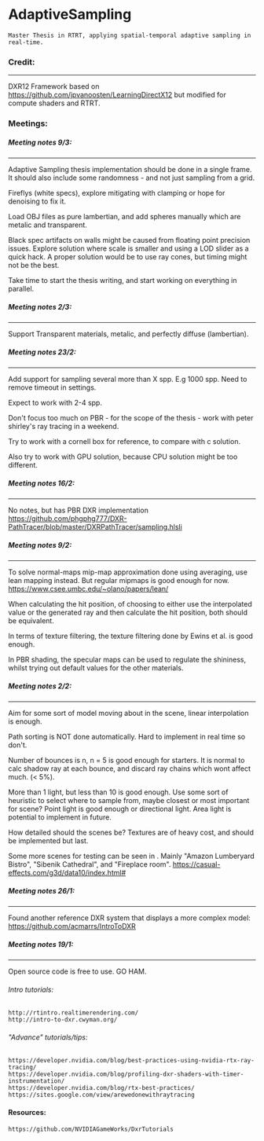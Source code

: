 # AdaptiveSampling
    Master Thesis in RTRT, applying spatial-temporal adaptive sampling in real-time. 
    
### Credit:
---

DXR12 Framework based on https://github.com/jpvanoosten/LearningDirectX12 but modified for compute
shaders and RTRT. 

    
### Meetings:
##### Meeting notes 9/3:
---
Adaptive Sampling thesis implementation should be done in a single frame. It should
also include some randomness - and not just sampling from a grid.

Fireflys (white specs), explore mitigating with clamping or hope for denoising to fix
it.

Load OBJ files as pure lambertian, and add spheres manually which are metalic and 
transparent.

Black spec artifacts on walls might be caused from floating point precision issues.
Explore solution where scale is smaller and using a LOD slider as a quick hack.
A proper solution would be to use ray cones, but timing might not be the best.

Take time to start the thesis writing, and start working on everything in parallel.

##### Meeting notes 2/3:
---
Support Transparent materials, metalic, and perfectly diffuse (lambertian).

##### Meeting notes 23/2:
---
Add support for sampling several more than X spp. E.g 1000 spp. Need to remove timeout
in settings. 

Expect to work with 2-4 spp.

Don't focus too much on PBR - for the scope of the thesis - work with peter shirley's 
ray tracing in a weekend.

Try to work with a cornell box for reference, to compare with c solution. 

Also try to work with GPU solution, because CPU solution might be too different.

##### Meeting notes 16/2:
---
No notes, but <link> has PBR DXR implementation
    https://github.com/phgphg777/DXR-PathTracer/blob/master/DXRPathTracer/sampling.hlsli

##### Meeting notes 9/2:
---
To solve normal-maps mip-map approximation done using averaging, use lean mapping
instead. But regular mipmaps is good enough for now.
    https://www.csee.umbc.edu/~olano/papers/lean/
    
When calculating the hit position, of choosing to either use the interpolated value
or the generated ray and then calculate the hit position, both should be equivalent.

In terms of texture filtering, the texture filtering done by Ewins et al. is good enough. 

In PBR shading, the specular maps can be used to regulate the shininess, whilst trying
out default values for the other materials. 

##### Meeting notes 2/2:
---
Aim for some sort of model moving about in the scene, linear interpolation is enough.

Path sorting is NOT done automatically. Hard to implement in real time so don't.

Number of bounces is n, n = 5 is good enough for starters. It is normal to calc
shadow ray at each bounce, and discard ray chains which wont affect much. (< 5%).

More than 1 light, but less than 10 is good enough. Use some sort of heuristic to
select where to sample from, maybe closest or most important for scene? Point light
is good enough or directional light. Area light is potential to implement in future.

How detailed should the scenes be? Textures are of heavy cost, and should be implemented
but last. 

Some more scenes for testing can be seen in <LINK>. Mainly "Amazon Lumberyard Bistro",
"Sibenik Cathedral", and "Fireplace room". 
    https://casual-effects.com/g3d/data10/index.html#

    
##### Meeting notes 26/1:
---
Found another reference DXR system that displays a more complex model:
    https://github.com/acmarrs/IntroToDXR

##### Meeting notes 19/1:
---
Open source code is free to use. GO HAM.

###### Intro tutorials:
    http://rtintro.realtimerendering.com/
    http://intro-to-dxr.cwyman.org/

###### "Advance" tutorials/tips:
    https://developer.nvidia.com/blog/best-practices-using-nvidia-rtx-ray-tracing/
    https://developer.nvidia.com/blog/profiling-dxr-shaders-with-timer-instrumentation/
    https://developer.nvidia.com/blog/rtx-best-practices/
    https://sites.google.com/view/arewedonewithraytracing

#### Resources:
    https://github.com/NVIDIAGameWorks/DxrTutorials
    
    



